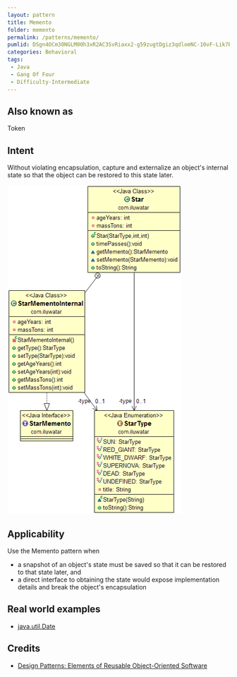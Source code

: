 ```yaml
---
layout: pattern
title: Memento
folder: memento
permalink: /patterns/memento/
pumlid: DSgn4OCm30NGLM00h3xR2AC3SvRiaxx2-g59zugtDgiz3qdlomNC-10vF-Lik7BF4A_388PIXrBh-J3OwUOlRuT4EssR38XRa7Ay81Lz_o11_RkaQvcf_GS0
categories: Behavioral
tags:
 - Java
 - Gang Of Four
 - Difficulty-Intermediate
---
```


## Also known as
Token

## Intent
Without violating encapsulation, capture and externalize an
object's internal state so that the object can be restored to this state later.

![alt text](./etc/memento.png "Memento")

## Applicability
Use the Memento pattern when

* a snapshot of an object's state must be saved so that it can be restored to that state later, and
* a direct interface to obtaining the state would expose implementation details and break the object's encapsulation

## Real world examples

* [java.util.Date](http://docs.oracle.com/javase/8/docs/api/java/util/Date.html)

## Credits

* [Design Patterns: Elements of Reusable Object-Oriented Software](http://www.amazon.com/Design-Patterns-Elements-Reusable-Object-Oriented/dp/0201633612)
